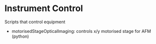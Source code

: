 # Instrument Control

Scripts that control equipment

- motorisedStageOpticalImaging: controls x/y motorised stage for AFM (python)